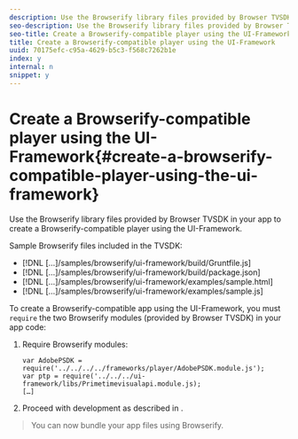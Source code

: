 ```yaml
---
description: Use the Browserify library files provided by Browser TVSDK in your app to create a Browserify-compatible player using the UI-Framework.
seo-description: Use the Browserify library files provided by Browser TVSDK in your app to create a Browserify-compatible player using the UI-Framework.
seo-title: Create a Browserify-compatible player using the UI-Framework
title: Create a Browserify-compatible player using the UI-Framework
uuid: 70175efc-c95a-4629-b5c3-f568c7262b1e
index: y
internal: n
snippet: y
---
```


# Create a Browserify-compatible player using the UI-Framework{#create-a-browserify-compatible-player-using-the-ui-framework}

Use the Browserify library files provided by Browser TVSDK in your app to create a Browserify-compatible player using the UI-Framework.

Sample Browserify files included in the TVSDK:

* [!DNL […]/samples/browserify/ui-framework/build/Gruntfile.js] 
* [!DNL […]/samples/browserify/ui-framework/build/package.json] 
* [!DNL […]/samples/browserify/ui-framework/examples/sample.html] 
* [!DNL […]/samples/browserify/ui-framework/examples/sample.js]

To create a Browserify-compatible app using the UI-Framework, you must `require` the two Browserify modules (provided by Browser TVSDK) in your app code: 

1. Require Browserify modules:

   ```
   var AdobePSDK = require('../../../../frameworks/player/AdobePSDK.module.js');  
   var ptp = require('../../../ui-framework/libs/Primetimevisualapi.module.js);  
   […]
   ```

1. Proceed with development as described in [](../../../Browser-TVSDK-2.4/getting-started/c-psdk-browser-tvsdk-2.4-create-a-basic-player/t-psdk-browser-tvsdk-2.4-create-basic-player-uif.md).
>You can now bundle your app files using Browserify. 
